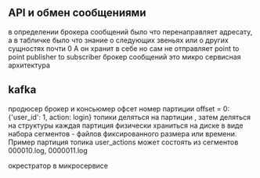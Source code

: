 ## API и обмен сообщениями
в определении брокера сообщений было что перенаправляет адресату, а в табличке было что знание о следующих звеньях или о других сущностях почти 0
А он хранит в себе но сам не отправляет
point to point 
publisher to subscriber
брокер сообщений это микро сервисная архитектура 

## kafka
продюсер брокер и консьюмер
офсет номер партиции
offset = 0:{'user_id': 1, action: login}
топики деляться на партиции , затем деляться на структуры
каждая партиция физически храниться на диске в виде набора сегментов - файлов фиксированного размера или времени. Пример партиция топика user_actions может состоять из сегментов 000010.log, 0000011.log

окрестратор в микросервисе